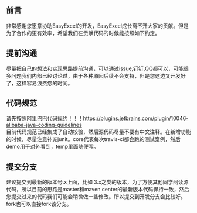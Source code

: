## 前言
非常感谢您愿意协助EasyExcel的开发，EasyExcel成长离不开大家的贡献。但是为了合作的更有效率，希望我们在贡献代码的时候能按照如下约定。
## 提前沟通
尽量把自己的想法和实现思路提前沟通，可以通过issue,钉钉,QQ都可以，可能很多问题我们内部已经讨论过，由于各种原因后续不会支持，但是您这边又开发好了，这样容易浪费您的时间。
## 代码规范
请先按照阿里巴巴代码规约！！！https://plugins.jetbrains.com/plugin/10046-alibaba-java-coding-guidelines    
目前代码规范已经集成了自动校验，然后源代码尽量不要有中文注释。在新增功能的时候，尽量注意补充junit。core代表每次travis-ci都会跑的测试案例，然后demo用于对外看到，temp里面随便写。
## 提交分支
建议提交到最新的版本号.x上面，比如 3.x之类的版本，为了方便其他同学阅读源代码，所以目前的思路是master和maven center的最新版本代码保持一致，然后您提交过来的代码我们可能会稍微做一些修改。所以提交到开发分支会比较好。fork也可以直接fork该分支。
